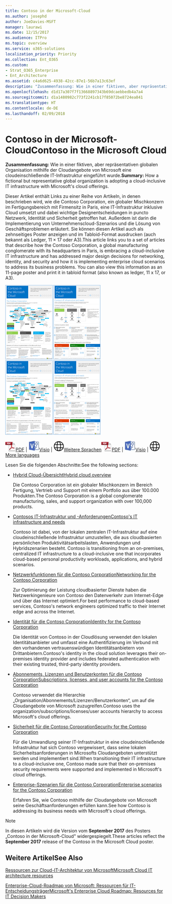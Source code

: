 ```yaml
---
title: Contoso in der Microsoft-Cloud
ms.author: josephd
author: JoeDavies-MSFT
manager: laurawi
ms.date: 12/15/2017
ms.audience: ITPro
ms.topic: overview
ms.service: o365-solutions
localization_priority: Priority
ms.collection: Ent_O365
ms.custom:
- Strat_O365_Enterprise
- Ent_Architecture
ms.assetid: c4a6d625-4938-42cc-87e1-56b7a13c63ef
description: "Zusammenfassung: Wie in einer fiktiven, aber repräsentativen globalen Organisation mithilfe der Cloudangebote von Microsoft eine cloudeinschließende IT-Infrastruktur eingeführt wurde."
ms.openlocfilehash: d1d17a307f7f13668897343b69dcaebbedb4a7a4
ms.sourcegitcommit: d1a1480982c773f2241cb17f85072be8724ea841
ms.translationtype: HT
ms.contentlocale: de-DE
ms.lasthandoff: 02/09/2018
---
```

# <a name="contoso-in-the-microsoft-cloud"></a><span data-ttu-id="fade3-103">Contoso in der Microsoft-Cloud</span><span class="sxs-lookup"><span data-stu-id="fade3-103">Contoso in the Microsoft Cloud</span></span>

 <span data-ttu-id="fade3-104">**Zusammenfassung:** Wie in einer fiktiven, aber repräsentativen globalen Organisation mithilfe der Cloudangebote von Microsoft eine cloudeinschließende IT-Infrastruktur eingeführt wurde.</span><span class="sxs-lookup"><span data-stu-id="fade3-104">**Summary:** How a fictional but representative global organization is adopting a cloud-inclusive IT infrastructure with Microsoft's cloud offerings.</span></span>
  
<span data-ttu-id="fade3-p101">Dieser Artikel enthält Links zu einer Reihe von Artikeln, in denen beschrieben wird, wie die Contoso Corporation, ein globaler Mischkonzern im Fertigungsbereich mit Firmensitz in Paris, eine IT-Infrastruktur inklusive Cloud umsetzt und dabei wichtige Designentscheidungen in puncto Netzwerk, Identität und Sicherheit getroffen hat. Außerdem ist darin die Implementierung von Unternehmenscloud-Szenarios und die Lösung von Geschäftsproblemen erläutert. Sie können diesen Artikel auch als zehnseitiges Poster anzeigen und im Tabloid-Format ausdrucken (auch bekannt als Ledger, 11 × 17 oder A3).</span><span class="sxs-lookup"><span data-stu-id="fade3-p101">This article links you to a set of articles that describe how the Contoso Corporation, a global manufacturing conglomerate with its headquarters in Paris, is embracing a cloud-inclusive IT infrastructure and has addressed major design decisions for networking, identity, and security and how it is implementing enterprise cloud scenarios to address its business problems. You can also view this information as an 11-page poster and print it in tabloid format (also known as ledger, 11 x 17, or A3).</span></span>
  
<span data-ttu-id="fade3-107">[![Miniaturbild von Contoso im Microsoft Cloud-Poster.](images/Contoso_Poster/Thumbnail.png)](https://www.microsoft.com/download/details.aspx?id=54427)</span><span class="sxs-lookup"><span data-stu-id="fade3-107">[![Thumb image of the Contoso in the Microsoft Cloud poster.](images/Contoso_Poster/Thumbnail.png)](https://www.microsoft.com/download/details.aspx?id=54427)</span></span>
  
<span data-ttu-id="fade3-108">![PDF-Datei](images/Common_Images/PDFIcon.png)[PDF](https://go.microsoft.com/fwlink/p/?linkid=842085)  | ![Visio-Datei](images/Common_Images/VisioIcon.png)[Visio](https://go.microsoft.com/fwlink/p/?linkid=842086)  | ![Seite mit Versionen in zusätzlichen Sprachen anzeigen](images/Common_Images/GlobeIcon.png)[Weitere Sprachen](https://www.microsoft.com/download/details.aspx?id=54427)</span><span class="sxs-lookup"><span data-stu-id="fade3-108">![PDF file](images/Common_Images/PDFIcon.png)[PDF](https://go.microsoft.com/fwlink/p/?linkid=842085)  | ![Visio file](images/Common_Images/VisioIcon.png)[Visio](https://go.microsoft.com/fwlink/p/?linkid=842086)  | ![See a page with versions in additional languages](images/Common_Images/GlobeIcon.png)[More languages](https://www.microsoft.com/download/details.aspx?id=54427)</span></span>
  
<span data-ttu-id="fade3-109">Lesen Sie die folgenden Abschnitte:</span><span class="sxs-lookup"><span data-stu-id="fade3-109">See the following sections:</span></span>
  
- [<span data-ttu-id="fade3-110">Hybrid Cloud-Übersicht</span><span class="sxs-lookup"><span data-stu-id="fade3-110">Hybrid cloud overview</span></span>](hybrid-cloud-overview.md)
    
    <span data-ttu-id="fade3-111">Die Contoso Corporation ist ein globaler Mischkonzern im Bereich Fertigung, Vertrieb und Support mit einem Portfolio aus über 100.000 Produkten.</span><span class="sxs-lookup"><span data-stu-id="fade3-111">The Contoso Corporation is a global conglomerate manufacturing, sales, and support organization with over 100,000 products.</span></span>
    
- [<span data-ttu-id="fade3-112">Contosos IT-Infrastruktur und -Anforderungen</span><span class="sxs-lookup"><span data-stu-id="fade3-112">Contoso's IT infrastructure and needs</span></span>](contoso-it-infrastructure-and-needs.md)
    
    <span data-ttu-id="fade3-113">Contoso ist dabei, von der lokalen zentralen IT-Infrastruktur auf eine cloudeinschließende Infrastruktur umzustellen, die aus cloudbasierten persönlichen Produktivitätsarbeitslasten, Anwendungen und Hybridszenarien besteht.
</span><span class="sxs-lookup"><span data-stu-id="fade3-113">Contoso is transitioning from an on-premises, centralized IT infrastructure to a cloud-inclusive one that incorporates cloud-based personal productivity workloads, applications, and hybrid scenarios.</span></span>
    
- [<span data-ttu-id="fade3-114">Netzwerkfunktionen für die Contoso Corporation</span><span class="sxs-lookup"><span data-stu-id="fade3-114">Networking for the Contoso Corporation</span></span>](networking-for-the-contoso-corporation.md)
    
    <span data-ttu-id="fade3-115">Zur Optimierung der Leistung cloudbasierter Dienste haben die Netzwerkingenieure von Contoso den Datenverkehr zum Internet-Edge und über das Internet optimiert.</span><span class="sxs-lookup"><span data-stu-id="fade3-115">For best performance to cloud-based services, Contoso's network engineers optimized traffic to their Internet edge and across the Internet.</span></span>
    
- [<span data-ttu-id="fade3-116">Identität für die Contoso Corporation</span><span class="sxs-lookup"><span data-stu-id="fade3-116">Identity for the Contoso Corporation</span></span>](identity-for-the-contoso-corporation.md)
    
    <span data-ttu-id="fade3-117">Die Identität von Contoso in der Cloudlösung verwendet den lokalen Identitätsanbieter und umfasst eine Authentifizierung im Verbund mit den vorhandenen vertrauenswürdigen Identitätsanbietern von Drittanbietern.</span><span class="sxs-lookup"><span data-stu-id="fade3-117">Contoso's identity in the cloud solution leverages their on-premises identity provider and includes federated authentication with their existing trusted, third-party identity providers.</span></span>
    
- [<span data-ttu-id="fade3-118">Abonnements, Lizenzen und Benutzerkonten für die Contoso Corporation</span><span class="sxs-lookup"><span data-stu-id="fade3-118">Subscriptions, licenses, and user accounts for the Contoso Corporation</span></span>](subscriptions-licenses-and-user-accounts-for-the-contoso-corporation.md)
    
    <span data-ttu-id="fade3-119">Contoso verwendet die Hierarchie „Organisation/Abonnements/Lizenzen/Benutzerkonten“, um auf die Cloudangebote von Microsoft zuzugreifen.</span><span class="sxs-lookup"><span data-stu-id="fade3-119">Contoso uses the organization/subscriptions/licenses/user accounts hierarchy to access Microsoft's cloud offerings.</span></span>
    
- [<span data-ttu-id="fade3-120">Sicherheit für die Contoso Corporation</span><span class="sxs-lookup"><span data-stu-id="fade3-120">Security for the Contoso Corporation</span></span>](security-for-the-contoso-corporation.md)
    
    <span data-ttu-id="fade3-121">Für die Umwandlung seiner IT-Infrastruktur in eine cloudeinschließende Infrastruktur hat sich Contoso vergewissert, dass seine lokalen Sicherheitsanforderungen in Microsofts Cloudangeboten unterstützt werden und implementiert sind.</span><span class="sxs-lookup"><span data-stu-id="fade3-121">When transitioning their IT infrastructure to a cloud-inclusive one, Contoso made sure that their on-premises security requirements were supported and implemented in Microsoft's cloud offerings.</span></span>
    
- [<span data-ttu-id="fade3-122">Enterprise-Szenarien für die Contoso Corporation</span><span class="sxs-lookup"><span data-stu-id="fade3-122">Enterprise scenarios for the Contoso Corporation</span></span>](enterprise-scenarios-for-the-contoso-corporation.md)
    
    <span data-ttu-id="fade3-123">Erfahren Sie, wie Contoso mithilfe der Cloudangebote von Microsoft seine Geschäftsanforderungen erfüllen kann.</span><span class="sxs-lookup"><span data-stu-id="fade3-123">See how Contoso is addressing its business needs with Microsoft's cloud offerings.</span></span>
    
> [!NOTE]
> <span data-ttu-id="fade3-124">In diesen Artikeln wird die Version vom **September 2017** des Posters „Contoso in der Microsoft-Cloud" widergespiegelt.</span><span class="sxs-lookup"><span data-stu-id="fade3-124">These articles reflect the **September 2017** release of the Contoso in the Microsoft Cloud poster.</span></span>
  
## <a name="see-also"></a><span data-ttu-id="fade3-125">Weitere Artikel</span><span class="sxs-lookup"><span data-stu-id="fade3-125">See Also</span></span>

[<span data-ttu-id="fade3-126">Ressourcen zur Cloud-IT-Architektur von Microsoft</span><span class="sxs-lookup"><span data-stu-id="fade3-126">Microsoft Cloud IT architecture resources</span></span>](microsoft-cloud-it-architecture-resources.md)

[<span data-ttu-id="fade3-127">Enterprise-Cloud-Roadmap von Microsoft: Ressourcen für IT-Entscheidungsträger</span><span class="sxs-lookup"><span data-stu-id="fade3-127">Microsoft's Enterprise Cloud Roadmap: Resources for IT Decision Makers</span></span>](https://sway.com/FJ2xsyWtkJc2taRD)



